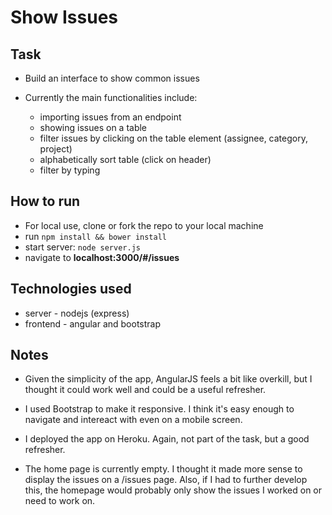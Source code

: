 Show Issues
===================

Task
-----

* Build an interface to show common issues 

* Currently the main functionalities include: 
  - importing issues from an endpoint
  - showing issues on a table
  - filter issues by clicking on the table element (assignee, category, project)
  - alphabetically sort table (click on header)
  - filter by typing

How to run
----

* For local use, clone or fork the repo to your local machine
* run `npm install && bower install`
* start server: `node server.js`
* navigate to **localhost:3000/#/issues**

Technologies used
----

* server - nodejs (express)
* frontend - angular and bootstrap


Notes
----

* Given the simplicity of the app, AngularJS feels a bit like overkill, 
  but I thought it could work well and could be a useful refresher.

* I used Bootstrap to make it responsive. I think it's easy enough 
  to navigate and intereact with even on a mobile screen.
  
* I deployed the app on Heroku. Again, not part of the task, but a good refresher.

* The home page is currently empty. I thought it made more sense to display the issues
  on a /issues page. Also, if I had to further develop this, the homepage would probably only show
  the issues I worked on or need to work on.
  



